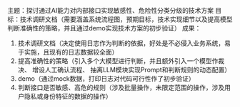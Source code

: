 主题：探讨通过AI能力对内部接口实现敏感性、危险性分类分级的技术方案
目标：技术调研文档（需要涵盖系统流程图，预期目标，技术实现细节以及提高模型判断准确性的策略，并且通过demo实现技术方案的初步验证）
成果：
1. 技术调研文档（决定使用日志作为判断的依据，好处是不必侵入业务系统，易于实施，且现有的日志数据较全面）
2. 提高准确性的策略（引入多个大模型进行判断，并且额外引入一个模型作裁决、 增设人工确认流程、 抽离LLM模块实现Prompt和判断规则的动态配置）
3. demo（通过mock数据，打印日志对代码可行性作了初步验证）
4. 判断接口是否敏感、高危的规则（涉及批量操作，未限定范围的操作，涉及用户隐私或身份特征的数据的操作）
